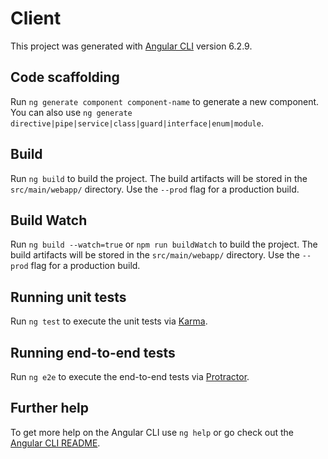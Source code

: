 # Client

This project was generated with [Angular CLI](https://github.com/angular/angular-cli) version 6.2.9.

## Code scaffolding

Run `ng generate component component-name` to generate a new component. You can also use `ng generate directive|pipe|service|class|guard|interface|enum|module`.

## Build

Run `ng build` to build the project. The build artifacts will be stored in the `src/main/webapp/` directory. Use the `--prod` flag for a production build.

## Build Watch

Run `ng build --watch=true` or `npm run buildWatch` to build the project. The build artifacts will be stored in the `src/main/webapp/` directory. Use the `--prod` flag for a production build.

## Running unit tests

Run `ng test` to execute the unit tests via [Karma](https://karma-runner.github.io).

## Running end-to-end tests

Run `ng e2e` to execute the end-to-end tests via [Protractor](http://www.protractortest.org/).

## Further help

To get more help on the Angular CLI use `ng help` or go check out the [Angular CLI README](https://github.com/angular/angular-cli/blob/master/README.md).
